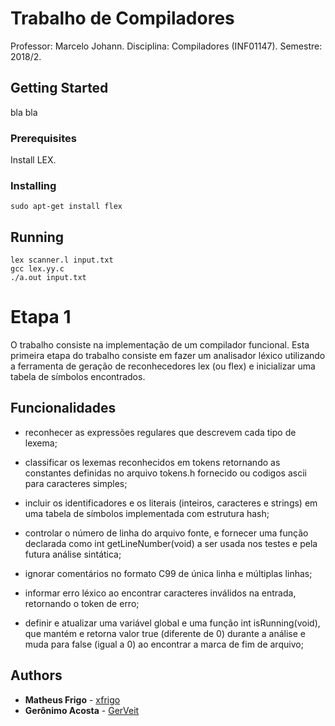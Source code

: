 

# Trabalho de Compiladores

Professor: Marcelo Johann.
Disciplina: Compiladores (INF01147).
Semestre: 2018/2.

## Getting Started

bla bla

### Prerequisites

Install LEX.

### Installing

```
sudo apt-get install flex
```

## Running


```
lex scanner.l input.txt
gcc lex.yy.c
./a.out input.txt
```

# Etapa 1

O trabalho consiste na implementação de um compilador funcional. Esta primeira etapa do
trabalho consiste em fazer um analisador léxico utilizando a ferramenta de geração de
reconhecedores lex (ou flex) e inicializar uma tabela de símbolos encontrados. 

## Funcionalidades

* reconhecer as expressões regulares que descrevem cada tipo de lexema;

* classificar os lexemas reconhecidos em tokens retornando as constantes definidas no
arquivo tokens.h fornecido ou codigos ascii para caracteres simples;

* incluir os identificadores e os literais (inteiros, caracteres e strings) em uma tabela de
símbolos implementada com estrutura hash;

* controlar o número de linha do arquivo fonte, e fornecer uma função declarada como
int getLineNumber(void) a ser usada nos testes e pela futura análise sintática;

* ignorar comentários no formato C99 de única linha e múltiplas linhas;

* informar erro léxico ao encontrar caracteres inválidos na entrada, retornando o token
de erro;

* definir e atualizar uma variável global e uma função int isRunning(void), que
mantém e retorna valor true (diferente de 0) durante a análise e muda para false (igual
a 0) ao encontrar a marca de fim de arquivo; 


## Authors

* **Matheus Frigo** - [xfrigo](https://github.com/xfrigo)
* **Gerônimo Acosta** - [GerVeit](https://github.com/gerveit)

